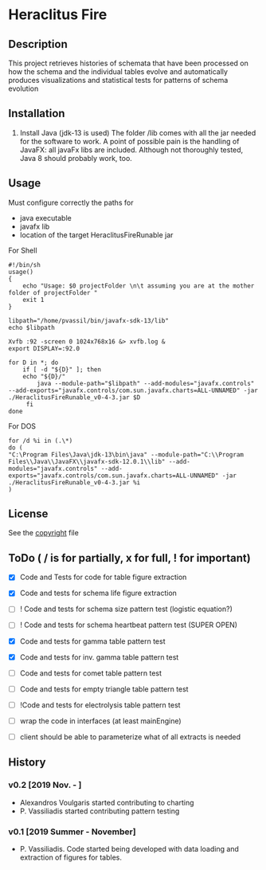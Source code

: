 # Heraclitus Fire

## Description
This project retrieves histories of schemata that have been processed on how the schema and the individual tables evolve and automatically produces visualizations and statistical tests for patterns of schema evolution  

## Installation
1. Install Java (jdk-13 is used)
The folder /lib comes with all the jar needed for the software to work.
A point of possible pain is the handling of JavaFX: all javaFx libs are included.
Although not thoroughly tested, Java 8 should probably work, too. 

## Usage
Must configure correctly the paths for
- java executable
- javafx lib
- location of the target HeraclitusFireRunable jar

For Shell

``` Shell
#!/bin/sh
usage()  
{  
	echo "Usage: $0 projectFolder \n\t assuming you are at the mother folder of projectFolder "  
 	exit 1  
} 

libpath="/home/pvassil/bin/javafx-sdk-13/lib"
echo $libpath

Xvfb :92 -screen 0 1024x768x16 &> xvfb.log &
export DISPLAY=:92.0

for D in *; do
    if [ -d "${D}" ]; then
	echo "${D}/"   
        java --module-path="$libpath" --add-modules="javafx.controls" --add-exports="javafx.controls/com.sun.javafx.charts=ALL-UNNAMED" -jar ./HeraclitusFireRunable_v0-4-3.jar $D
     fi
done
```

For DOS

``` DOS
for /d %i in (.\*) 
do (
"C:\Program Files\Java\jdk-13\bin\java" --module-path="C:\\Program Files\\Java\\JavaFX\\javafx-sdk-12.0.1\\lib" --add-modules="javafx.controls" --add-exports="javafx.controls/com.sun.javafx.charts=ALL-UNNAMED" -jar ./HeraclitusFireRunable_v0-4-3.jar %i
)
```

## License
See the [copyright](copyright.md) file

## ToDo ( / is for  partially, x for full, ! for important)
- [x] Code and Tests for code for table figure extraction
- [x] Code and tests for schema life figure extraction
- [ ] ! Code and tests for schema size pattern test (logistic equation?)
- [ ] ! Code and tests for schema heartbeat pattern test (SUPER OPEN)
- [x] Code and tests for gamma table pattern test 
- [x] Code and tests for inv. gamma table pattern test
- [ ] Code and tests for comet table pattern test
- [ ] Code and tests for empty triangle table pattern test
- [ ] !Code and tests for electrolysis table pattern test
- [ ] wrap the code in interfaces (at least mainEngine)
- [ ] client should be able to parameterize what of all extracts is needed


## History
### v0.2 [2019 Nov. - ]
* Alexandros Voulgaris started contributing to charting
* P. Vassiliadis started contributing pattern testing

### v0.1 [2019 Summer - November]
* P. Vassiliadis. Code started being developed with data loading and extraction of figures for tables.

